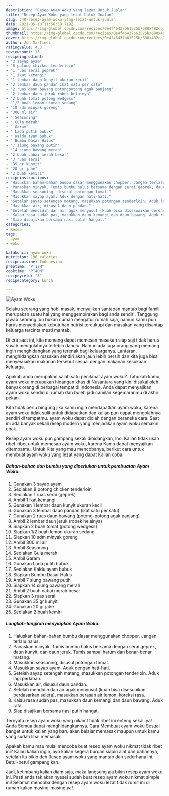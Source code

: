 ```yaml
---
description: "Resep Ayam Woku yang lezat Untuk Jualan"
title: "Resep Ayam Woku yang lezat Untuk Jualan"
slug: 340-resep-ayam-woku-yang-lezat-untuk-jualan
date: 2021-05-18T11:56:58.719Z
image: https://img-global.cpcdn.com/recipes/0e4f46437b61525b/680x482cq70/ayam-woku-foto-resep-utama.jpg
thumbnail: https://img-global.cpcdn.com/recipes/0e4f46437b61525b/680x482cq70/ayam-woku-foto-resep-utama.jpg
cover: https://img-global.cpcdn.com/recipes/0e4f46437b61525b/680x482cq70/ayam-woku-foto-resep-utama.jpg
author: Jon Martinez
ratingvalue: 4.3
reviewcount: 13
recipeingredient:
- "3 sayap ayam"
- "8 potong chicken tenderloin"
- "1 ruas serai geprek"
- "1 ikat kemangi"
- "1 lembar daun kunyit ukuran kecil"
- "3 lembar daun pandan ikat satu per satu"
- "2 ruas daun bawang potongpotong agak panjang"
- "2 lembar daun jeruk robek helainya"
- "2 buah tomat potong wedgess"
- "1/2 buah lemon ukuran sedang"
- "10 sdm minyak goreng"
- "300 ml air"
- " Seasoning"
- " Gula merah"
- " Garam"
- " Lada putih bubuk"
- " Kaldu ayam bubuk"
- " Bumbu Dasar Halus"
- "7 siung bawang putih"
- "14 siung bawang merah"
- "2 buah cabai merah besar"
- "3 ruas serai"
- "35 gr kunyit"
- "20 gr jahe"
- "2 buah kemiri"
recipeinstructions:
- "Haluskan bahan-bahan bumbu dasar menggunakan chopper. Jangan terlalu halus."
- "Panaskan minyak. Tumis bumbu halus bersama dengan serai geprek, daun kunyit, dan daun jeruk. Tumis sampai harum dan benar-benar matang."
- "Masukkan seasoning, disusul potongan tomat."
- "Masukkan sayap ayam. Aduk dengan hati-hati."
- "Setelah sayap setengah matang, masukkan potongan tenderloin. Aduk lagi perlahan."
- "Masukkan air, disusul daun pandan."
- "Setelah mendidih dan air agak menyusut (kuah bisa disesuaikan berdasarkan selera), masukkan perasan air lemon, koreksi rasa."
- "Kalau rasa sudah pas, masukkan daun kemangi dan daun bawang. Aduk rata."
- "Siap disajikan bersama nasi putih hangat."
categories:
- Resep
tags:
- ayam
- woku

katakunci: ayam woku 
nutrition: 196 calories
recipecuisine: Indonesian
preptime: "PT12M"
cooktime: "PT40M"
recipeyield: "3"
recipecategory: Lunch

---
```



![Ayam Woku](https://img-global.cpcdn.com/recipes/0e4f46437b61525b/680x482cq70/ayam-woku-foto-resep-utama.jpg)

Selaku seorang yang hobi masak, menyajikan santapan mantab bagi famili merupakan suatu hal yang menggembirakan bagi anda sendiri. Tanggung jawab seorang ibu bukan cuman mengatur rumah saja, namun kamu pun harus menyediakan kebutuhan nutrisi tercukupi dan masakan yang disantap keluarga tercinta mesti mantab.

Di era  saat ini, kita memang dapat memesan masakan siap saji tidak harus susah mengolahnya terlebih dahulu. Namun ada juga orang yang memang ingin menghidangkan yang terenak bagi keluarganya. Lantaran, menghidangkan masakan sendiri akan jauh lebih bersih dan kita juga bisa menyesuaikan makanan tersebut sesuai dengan makanan kesukaan keluarga. 



Apakah anda merupakan salah satu penikmat ayam woku?. Tahukah kamu, ayam woku merupakan hidangan khas di Nusantara yang kini disukai oleh banyak orang di berbagai tempat di Indonesia. Anda dapat menyajikan ayam woku sendiri di rumah dan boleh jadi camilan kegemaranmu di akhir pekan.

Kita tidak perlu bingung jika kamu ingin mendapatkan ayam woku, karena ayam woku tidak sulit untuk didapatkan dan kalian pun dapat mengolahnya sendiri di tempatmu. ayam woku dapat diolah dengan beraneka cara. Saat ini ada banyak sekali resep modern yang menjadikan ayam woku semakin enak.

Resep ayam woku pun gampang sekali dihidangkan, lho. Kalian tidak usah ribet-ribet untuk memesan ayam woku, karena Kamu dapat menyajikan ditempatmu. Untuk Kita yang mau mencobanya, berikut cara untuk membuat ayam woku yang lezat yang dapat Kalian coba.

<!--inarticleads1-->

##### Bahan-bahan dan bumbu yang diperlukan untuk pembuatan Ayam Woku:

1. Gunakan 3 sayap ayam
1. Sediakan 8 potong chicken tenderloin
1. Sediakan 1 ruas serai (geprek)
1. Ambil 1 ikat kemangi
1. Gunakan 1 lembar daun kunyit ukuran kecil
1. Gunakan 3 lembar daun pandan (ikat satu per satu)
1. Gunakan 2 ruas daun bawang (potong-potong agak panjang)
1. Ambil 2 lembar daun jeruk (robek helainya)
1. Siapkan 2 buah tomat (potong wedgess)
1. Siapkan 1/2 buah lemon ukuran sedang
1. Siapkan 10 sdm minyak goreng
1. Ambil 300 ml air
1. Ambil  Seasoning
1. Sediakan  Gula merah
1. Ambil  Garam
1. Gunakan  Lada putih bubuk
1. Sediakan  Kaldu ayam bubuk
1. Siapkan  Bumbu Dasar Halus
1. Ambil 7 siung bawang putih
1. Siapkan 14 siung bawang merah
1. Ambil 2 buah cabai merah besar
1. Siapkan 3 ruas serai
1. Gunakan 35 gr kunyit
1. Gunakan 20 gr jahe
1. Sediakan 2 buah kemiri




<!--inarticleads2-->

##### Langkah-langkah menyiapkan Ayam Woku:

1. Haluskan bahan-bahan bumbu dasar menggunakan chopper. Jangan terlalu halus.
1. Panaskan minyak. Tumis bumbu halus bersama dengan serai geprek, daun kunyit, dan daun jeruk. Tumis sampai harum dan benar-benar matang.
1. Masukkan seasoning, disusul potongan tomat.
1. Masukkan sayap ayam. Aduk dengan hati-hati.
1. Setelah sayap setengah matang, masukkan potongan tenderloin. Aduk lagi perlahan.
1. Masukkan air, disusul daun pandan.
1. Setelah mendidih dan air agak menyusut (kuah bisa disesuaikan berdasarkan selera), masukkan perasan air lemon, koreksi rasa.
1. Kalau rasa sudah pas, masukkan daun kemangi dan daun bawang. Aduk rata.
1. Siap disajikan bersama nasi putih hangat.




Ternyata resep ayam woku yang nikamt tidak ribet ini enteng sekali ya! Anda Semua dapat menghidangkannya. Cara Membuat ayam woku Sesuai banget untuk kalian yang baru akan belajar memasak maupun untuk kamu yang sudah lihai memasak.

Apakah kamu mau mulai mencoba buat resep ayam woku nikmat tidak ribet ini? Kalau kalian ingin, ayo kalian segera buruan siapin alat dan bahannya, setelah itu bikin deh Resep ayam woku yang mantab dan sederhana ini. Betul-betul gampang kan. 

Jadi, ketimbang kalian diam saja, maka langsung aja bikin resep ayam woku ini. Pasti anda tak akan nyesel sudah buat resep ayam woku nikmat simple ini! Selamat mencoba dengan resep ayam woku lezat tidak rumit ini di rumah kalian masing-masing,ya!.

